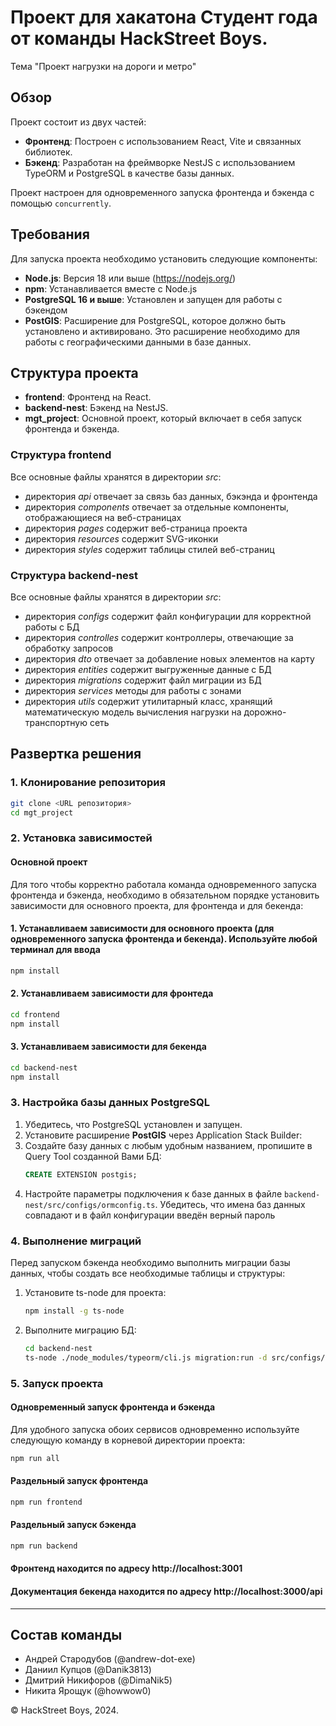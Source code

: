 # Проект для хакатона Студент года от команды HackStreet Boys.
Тема "Проект нагрузки на дороги и метро"


## Обзор

Проект состоит из двух частей:
- **Фронтенд**: Построен с использованием React, Vite и связанных библиотек.
- **Бэкенд**: Разработан на фреймворке NestJS с использованием TypeORM и PostgreSQL в качестве базы данных.

Проект настроен для одновременного запуска фронтенда и бэкенда с помощью `concurrently`.

## Требования

Для запуска проекта необходимо установить следующие компоненты:

- **Node.js**: Версия 18 или выше (https://nodejs.org/)
- **npm**: Устанавливается вместе с Node.js
- **PostgreSQL 16 и выше**: Установлен и запущен для работы с бэкендом
- **PostGIS**: Расширение для PostgreSQL, которое должно быть установлено и активировано. Это расширение необходимо для работы с географическими данными в базе данных. 

## Структура проекта

- **frontend**: Фронтенд на React.
- **backend-nest**: Бэкенд на NestJS.
- **mgt_project**: Основной проект, который включает в себя запуск фронтенда и бэкенда.

### Структура frontend

Все основные файлы хранятся в директории _src_:

- директория _api_ отвечает за связь баз данных, бэкэнда и фронтенда
- директория _components_ отвечает за отдельные компоненты, отображающиеся на веб-страницах
- директория _pages_ содержит веб-страница проекта
- директория _resources_ содержит SVG-иконки
- директория _styles_ содержит таблицы стилей веб-страниц

### Структура backend-nest

Все основные файлы хранятся в директории _src_:

- директория _configs_ содержит файл конфигурации для корректной работы с БД
- директория _controlles_ содержит контроллеры, отвечающие за обработку запросов
- директория _dto_ отвечает за добавление новых элементов на карту
- директория _entities_ содержит выгруженные данные с БД
- директория _migrations_ содержит файл миграции из БД
- директория _services_ методы для работы с зонами 
- директория _utils_ содержит утилитарный класс, хранящий математическую модель вычисления нагрузки на дорожно-транспортную сеть

## Развертка решения

### 1. Клонирование репозитория
```bash
git clone <URL репозитория>
cd mgt_project
```

### 2. Установка зависимостей

#### Основной проект
Для того чтобы корректно работала команда одновременного запуска фронтенда и бэкенда, необходимо в обязательном порядке установить зависимости для основного проекта, для фронтенда и для бекенда:

#### 1. Устанавливаем зависимости для основного проекта (для одновременного запуска фронтенда и бекенда). Используйте любой терминал для ввода
```bash
npm install
```
#### 2. Устанавливаем зависимости для фронтеда
```bash
cd frontend
npm install
```
#### 3. Устанавливаем зависимости для бекенда
```bash
cd backend-nest
npm install
```

### 3. Настройка базы данных PostgreSQL

1. Убедитесь, что PostgreSQL установлен и запущен.
2. Установите расширение **PostGIS** через Application Stack Builder:
3. Создайте базу данных с любым удобным названием, пропишите в Query Tool созданной Вами БД:
   ```sql
   CREATE EXTENSION postgis;
   ```
4. Настройте параметры подключения к базе данных в файле `backend-nest/src/configs/ormconfig.ts`. Убедитесь, что имена баз данных совпадают и в файл конфигурации введён верный пароль

### 4. Выполнение миграций

Перед запуском бэкенда необходимо выполнить миграции базы данных, чтобы создать все необходимые таблицы и структуры:

1. Установите ts-node для проекта:
   ```bash
   npm install -g ts-node
   ```
2. Выполните миграцию БД:
   ```bash
   cd backend-nest
   ts-node ./node_modules/typeorm/cli.js migration:run -d src/configs/ormconfig.ts
   ```

### 5. Запуск проекта

#### Одновременный запуск фронтенда и бэкенда
Для удобного запуска обоих сервисов одновременно используйте следующую команду в корневой директории проекта:

```bash
npm run all
```

#### Раздельный запуск фронтенда
```bash
npm run frontend
```

#### Раздельный запуск бэкенда
```bash
npm run backend
```
#### Фронтенд находится по адресу http://localhost:3001
#### Документация бекенда находится по адресу http://localhost:3000/api
---
## Состав команды 
 - Андрей Стародубов (@andrew-dot-exe)
 - Даниил Купцов (@Danik3813)
 - Дмитрий Никифоров (@DimaNik5)
 - Никита Ярощук (@howwow0)
 
&copy; HackStreet Boys, 2024.
